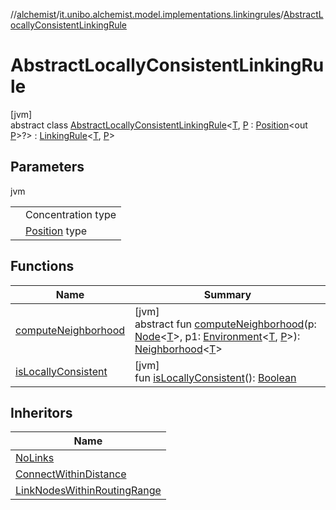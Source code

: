 //[alchemist](../../../index.md)/[it.unibo.alchemist.model.implementations.linkingrules](../index.md)/[AbstractLocallyConsistentLinkingRule](index.md)

# AbstractLocallyConsistentLinkingRule

[jvm]\
abstract class [AbstractLocallyConsistentLinkingRule](index.md)<[T](index.md), [P](index.md) : [Position](../../it.unibo.alchemist.model.interfaces/-position/index.md)<out [P](../../it.unibo.alchemist/-supported-incarnations/get.md)>?> : [LinkingRule](../../it.unibo.alchemist.model.interfaces/-linking-rule/index.md)<[T](../../it.unibo.alchemist/-supported-incarnations/get.md), [P](../../it.unibo.alchemist/-supported-incarnations/get.md)>

## Parameters

jvm

| | |
|---|---|
| <T> | Concentration type |
| <P> | [Position](../../it.unibo.alchemist.model.interfaces/-position/index.md) type |

## Functions

| Name | Summary |
|---|---|
| [computeNeighborhood](../../it.unibo.alchemist.model.interfaces/-linking-rule/compute-neighborhood.md) | [jvm]<br>abstract fun [computeNeighborhood](../../it.unibo.alchemist.model.interfaces/-linking-rule/compute-neighborhood.md)(p: [Node](../../it.unibo.alchemist.model.interfaces/-node/index.md)<[T](../../it.unibo.alchemist/-supported-incarnations/get.md)>, p1: [Environment](../../it.unibo.alchemist.model.interfaces/-environment/index.md)<[T](../../it.unibo.alchemist/-supported-incarnations/get.md), [P](../../it.unibo.alchemist/-supported-incarnations/get.md)>): [Neighborhood](../../it.unibo.alchemist.model.interfaces/-neighborhood/index.md)<[T](../../it.unibo.alchemist/-supported-incarnations/get.md)> |
| [isLocallyConsistent](is-locally-consistent.md) | [jvm]<br>fun [isLocallyConsistent](is-locally-consistent.md)(): [Boolean](https://kotlinlang.org/api/latest/jvm/stdlib/kotlin/-boolean/index.html) |

## Inheritors

| Name |
|---|
| [NoLinks](../-no-links/index.md) |
| [ConnectWithinDistance](../-connect-within-distance/index.md) |
| [LinkNodesWithinRoutingRange](../-link-nodes-within-routing-range/index.md) |
